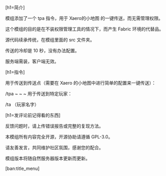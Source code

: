 [h1=简介]

模组添加了一个 tpa 指令，用于 Xaero的小地图 的一键传送，而无需管理权限。

这个模组的目的是在不装权限管理工具的情况下，而产生 Fabric 环境的代替品。

源代码续承传统，在模组里面的 src 文件夹。

传送的冷却是 10 秒，没有办法配置。

服务端需装，客户端无效。



[h1=指令]

用于传送到传送点（需要在 Xaero 的小地图中进行简单的配置来一键传送）：

/tpa ~ ~ ~
用于传送到特定玩家：

/ta （玩家名字）


[h1=发评论前记得看的东西]

反馈问题时，请上传错误报告或完整的复现方法。 

本模组所有内容完全开源，开源协助请遵循 GPL-3.0。

请友善发言，共同维护社区氛围，感谢您的配合。

模组版本将随自然服务器版本更新而更新。

[ban:title_menu]
